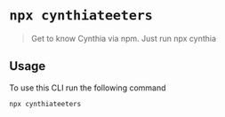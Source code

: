 # `npx cynthiateeters`

> Get to know Cynthia via npm. Just run npx cynthia

## Usage

To use this CLI run the following command

```sh
npx cynthiateeters
```
